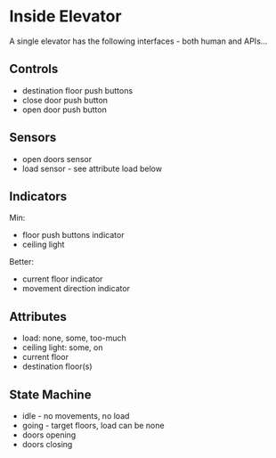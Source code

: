 # Inside Elevator

A single elevator has the following interfaces - both human and APIs...

## Controls

* destination floor push buttons
* close door push button
* open door push button

## Sensors

* open doors sensor
* load sensor - see attribute load below

## Indicators

Min:

* floor push buttons indicator
* ceiling light

Better:

* current floor indicator
* movement direction indicator

## Attributes

* load: none, some, too-much
* ceiling light: some, on
* current floor
* destination floor(s)

## State Machine

* idle - no movements, no load
* going - target floors, load can be none
* doors opening
* doors closing
